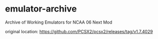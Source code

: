 # emulator-archive
Archive of Working Emulators for NCAA 06 Next Mod

original location: https://github.com/PCSX2/pcsx2/releases/tag/v1.7.4029
